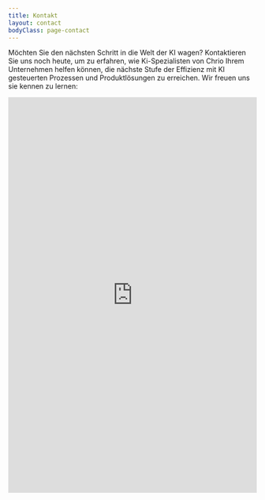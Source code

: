 ```yaml
---
title: Kontakt
layout: contact
bodyClass: page-contact
---
```


Möchten Sie den nächsten Schritt in die Welt der KI wagen? Kontaktieren Sie uns noch heute, um zu erfahren, wie Ki-Spezialisten von Chrio Ihrem Unternehmen helfen können, die nächste Stufe der Effizienz mit KI gesteuerten Prozessen und Produktlösungen zu erreichen. Wir freuen uns sie kennen zu lernen:


<iframe src="https://outlook.office365.com/owa/calendar/Terminbuchung@chrio.dev/bookings/" width="100%" height="800" style="border:none;"></iframe>


